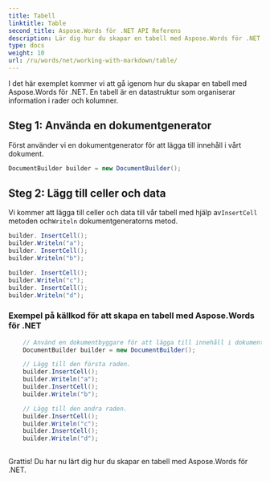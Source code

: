 ```yaml
---
title: Tabell
linktitle: Table
second_title: Aspose.Words för .NET API Referens
description: Lär dig hur du skapar en tabell med Aspose.Words för .NET Steg-för-steg-guide.
type: docs
weight: 10
url: /ru/words/net/working-with-markdown/table/
---
```



I det här exemplet kommer vi att gå igenom hur du skapar en tabell med Aspose.Words för .NET. En tabell är en datastruktur som organiserar information i rader och kolumner.

## Steg 1: Använda en dokumentgenerator

Först använder vi en dokumentgenerator för att lägga till innehåll i vårt dokument.

```csharp
DocumentBuilder builder = new DocumentBuilder();
```


## Steg 2: Lägg till celler och data

 Vi kommer att lägga till celler och data till vår tabell med hjälp av`InsertCell` metoden och`Writeln` dokumentgeneratorns metod.

```csharp
builder. InsertCell();
builder.Writeln("a");
builder. InsertCell();
builder.Writeln("b");

builder. InsertCell();
builder.Writeln("c");
builder. InsertCell();
builder.Writeln("d");
```

### Exempel på källkod för att skapa en tabell med Aspose.Words för .NET

```csharp
	// Använd en dokumentbyggare för att lägga till innehåll i dokumentet.
	DocumentBuilder builder = new DocumentBuilder();

	// Lägg till den första raden.
	builder.InsertCell();
	builder.Writeln("a");
	builder.InsertCell();
	builder.Writeln("b");

	// Lägg till den andra raden.
	builder.InsertCell();
	builder.Writeln("c");
	builder.InsertCell();
	builder.Writeln("d");
            
```

Grattis! Du har nu lärt dig hur du skapar en tabell med Aspose.Words för .NET.
